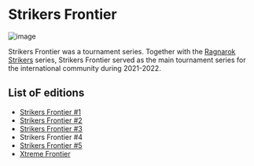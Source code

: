 # Strikers Frontier

![image](https://github.com/inabikarilibrary/inalib/assets/110833255/9c7844da-6c8e-4202-8f31-bf4d773d60a7)

Strikers Frontier was a tournament series.
Together with the [Ragnarok Strikers](../../tournaments/ragna/ragnamain.md) series,
Strikers Frontier served as the main tournament series for the international community during 2021-2022.

## List oF editions
- [Strikers Frontier #1](sf1.md)
- [Strikers Frontier #2](sf2.md)
- [Strikers Frontier #3](sf3.md)
- Strikers Frontier #4
- [Strikers Frontier #5](sf5.md)
- [Xtreme Frontier](xf.md)
